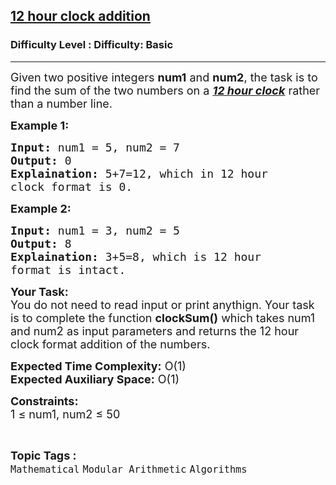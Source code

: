 <h2><a href="https://www.geeksforgeeks.org/problems/12-hour-clock-addition1206/1?page=2&category=Mathematical&difficulty=School&sortBy=submissions">12 hour clock addition</a></h2><h3>Difficulty Level : Difficulty: Basic</h3><hr><div class="problems_problem_content__Xm_eO"><p><span style="font-size:18px">Given two positive integers&nbsp;<strong>num1</strong>&nbsp;and&nbsp;<strong>num2</strong>, the task is to find&nbsp;the sum of the two numbers&nbsp;on a <u><em><strong>12 hour clock</strong></em></u> rather than a number line.</span></p>

<p><strong><span style="font-size:18px">Example 1:</span></strong></p>

<pre><span style="font-size:18px"><strong>Input:</strong> num1 = 5, num2 = 7
<strong>Output:</strong> 0
<strong>Explaination:</strong> 5+7=12, which in 12 hour 
clock format is 0.</span></pre>

<p><strong><span style="font-size:18px">Example 2:</span></strong></p>

<pre><span style="font-size:18px"><strong>Input:</strong> num1 = 3, num2 = 5
<strong>Output:</strong> 8
<strong>Explaination:</strong> 3+5=8, which is 12 hour 
format is intact.</span></pre>

<p><span style="font-size:18px"><strong>Your Task:</strong><br>
You do not need to read input or print anythign. Your task is to complete the function <strong>clockSum()</strong> which takes num1 and num2 as input parameters and returns the 12 hour clock format addition of the numbers.</span></p>

<p><span style="font-size:18px"><strong>Expected Time Complexity:</strong> O(1)<br>
<strong>Expected Auxiliary Space:</strong> O(1)</span></p>

<p><span style="font-size:18px"><strong>Constraints:</strong><br>
1 ≤ num1, num2 ≤ 50</span></p>
</div><br><p><span style=font-size:18px><strong>Topic Tags : </strong><br><code>Mathematical</code>&nbsp;<code>Modular Arithmetic</code>&nbsp;<code>Algorithms</code>&nbsp;